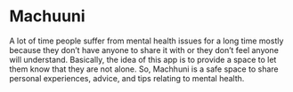 # Machuuni
A lot of time people suffer from mental health issues for a long time mostly because they don’t have anyone to share it with or they don’t feel anyone will understand. Basically, the idea of this app is to provide a space to let them know that they are not alone. So, Machhuni is a safe space to share personal experiences, advice, and tips relating to mental health.
